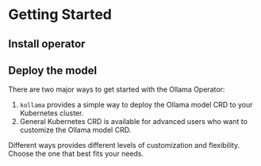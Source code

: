 # Getting Started

## Install operator

<!--@include: @/pages/en/snippets/deploy-kubernetes-cluster-with-kind.md-->

<!--@include: @/pages/en/snippets/install-ollama-operator.md-->

## Deploy the model

There are two major ways to get started with the Ollama Operator:

<GettingStartedBlocksEn text-sm />

1. `kollama` provides a simple way to deploy the Ollama model CRD to your Kubernetes cluster.
2. General Kubernetes CRD is available for advanced users who want to customize the Ollama model CRD.

Different ways provides different levels of customization and flexibility. Choose the one that best fits your needs.
